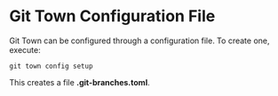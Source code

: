 # Git Town Configuration File

Git Town can be configured through a configuration file. To create one, execute:

```
git town config setup
```

This creates a file **.git-branches.toml**.
